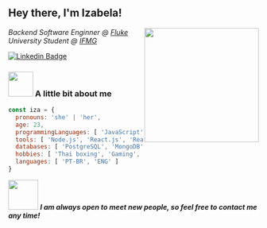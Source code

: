 <h2> Hey there, I'm Izabela!</h2>
<img align='right' src="https://media4.giphy.com/media/LmNwrBhejkK9EFP504/200w.gif?cid=82a1493b7u1upzzqo3g0icrbvlu6f3eu7ijfrdo8m1tz0bwg&rid=200w.gif" width="230">

<p>
  <em>Backend Software Enginner @ <a href="https://flu.ke/">Fluke</a></br></em>
  <em>University Student @ <a href="https://www.ifmg.edu.br/sabara">IFMG</a></br></em>
</p>

[![Linkedin Badge](https://img.shields.io/badge/-IzabelaMatos-blue?style=flat-square&logo=Linkedin&logoColor=white&link=https://www.linkedin.com/in/izabela-matos/)](https://www.linkedin.com/in/izabela-matos/)

###  <img src="https://www.pngkey.com/png/full/221-2212352_niandoge-nyan-cat-png-gif.png" width="50"> A little bit about me  

```javascript
const iza = {
  pronouns: 'she' | 'her',
  age: 23,
  programmingLanguages: [ 'JavaScript', 'TypeScript', 'C' ],
  tools: [ 'Node.js', 'React.js', 'React Native' ],
  databases: [ 'PostgreSQL', 'MongoDB', 'Firebase' ],
  hobbies: [ 'Thai boxing', 'Gaming', 'Reading' ],
  languages: [ 'PT-BR', 'ENG' ]
}
```

<img src="https://i.pinimg.com/originals/89/49/8d/89498d1187c65bdae3a66475d556ca07.gif" width="60"> <em>
  <b>I am always open to meet new people, so feel free to contact me any time!</em>
